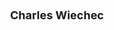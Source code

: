 ---
layout: page
title: <font size =4 > Charles Wiechec </font>
description: Fall 2021 <br> Major advisor Dr. Lukasz Ziarek
img: assets/img/members/charles.jpg
importance: 1
category: PhD Students Alumni
---